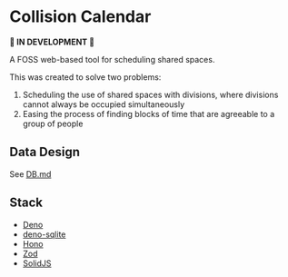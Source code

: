 # Collision Calendar

**🚧 IN DEVELOPMENT 🚧**

A FOSS web-based tool for scheduling shared spaces.

This was created to solve two problems:

1. Scheduling the use of shared spaces with divisions, where divisions cannot
   always be occupied simultaneously
2. Easing the process of finding blocks of time that are agreeable to a group of
   people

## Data Design

See [DB.md](docs/DB.md)

## Stack

- [Deno](https://docs.deno.com/)
- [deno-sqlite](https://deno.land/x/sqlite@v3.9.1)
- [Hono](https://hono.dev/docs/)
- [Zod](https://zod.dev/)
- [SolidJS](https://www.solidjs.com/)
